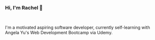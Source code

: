 ### Hi, I'm Rachel 👋

<br>

I'm a motivated aspiring software developer, currently self-learning with Angela Yu's Web Development Bootcamp via Udemy.

<br>

<!-- My background is in law and cognitive neuroscience. -->


<!-- **RKaurB/rkaurb** is a ✨ _special_ ✨ repository because its `README.md` (this file) appears on your GitHub profile. -->
